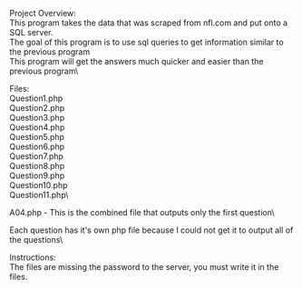 Project Overview:\
  This program takes the data that was scraped from nfl.com and put onto a SQL server.\
  The goal of this program is to use sql queries to get information similar to the previous program\
  This program will get the answers much quicker and easier than the previous program\
  
 
Files:\
  Question1.php\
  Question2.php\
  Question3.php\
  Question4.php\
  Question5.php\
  Question6.php\
  Question7.php\
  Question8.php\
  Question9.php\
  Question10.php\
  Question11.php\
  
  A04.php - This is the combined file that outputs only the first question\
  
  Each question has it's own php file because I could not get it to output all of the questions\
  
  
 Instructions:\
  The files are missing the password to the server, you must write it in the files. 
  
  
